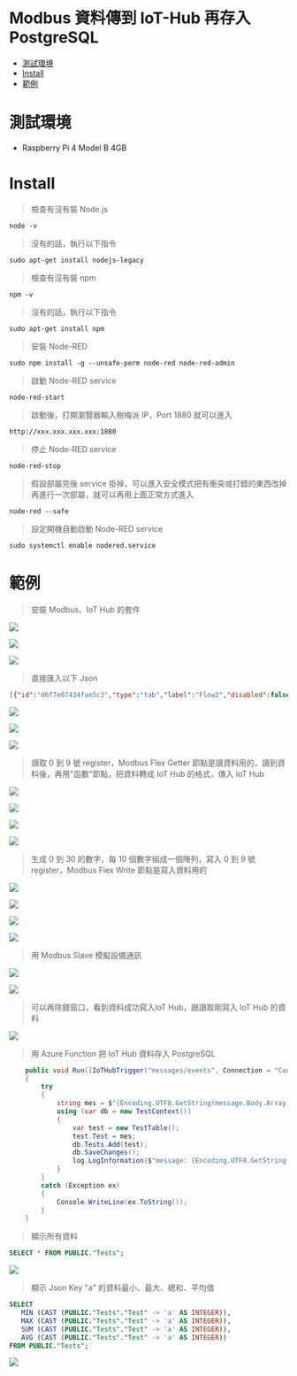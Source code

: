 # Modbus 資料傳到 IoT-Hub 再存入 PostgreSQL

* [測試環境](#測試環境)
* [Install](#Install)
* [範例](#範例)

<h1 id="測試環境"> 測試環境 </h1>

* Raspberry Pi 4 Model B 4GB

<h1 id="Install"> Install </h1>

>檢查有沒有裝 Node.js

```
node -v
```

>沒有的話，執行以下指令

```
sudo apt-get install nodejs-legacy
```

>檢查有沒有裝 npm

```
npm -v
```

>沒有的話，執行以下指令

```
sudo apt-get install npm
```

>安裝 Node-RED

```
sudo npm install -g --unsafe-perm node-red node-red-admin 
```

>啟動 Node-RED service

```
node-red-start
```

>啟動後，打開瀏覽器輸入樹梅派 IP，Port 1880 就可以進入

```
http://xxx.xxx.xxx.xxx:1880
```

>停止 Node-RED service

```
node-red-stop
```

>假設部屬完後 service 掛掉，可以進入安全模式把有衝突或打錯的東西改掉再進行一次部屬，就可以再用上面正常方式進入

```
node-red --safe
```

>設定開機自動啟動 Node-RED service

```
sudo systemctl enable nodered.service
```

<h1 id="範例"> 範例 </h1>

>安裝 Modbus、IoT Hub 的套件

![](https://github.com/Little-Y8763/Modbus_IoT-Hub_PostgreSQL/blob/main/Doc/picture/20220221008-2.PNG)

![](https://github.com/Little-Y8763/Modbus_IoT-Hub_PostgreSQL/blob/main/Doc/picture/20220221009-2.PNG)

![](https://github.com/Little-Y8763/Modbus_IoT-Hub_PostgreSQL/blob/main/Doc/picture/20220221010-2.PNG)

>直接匯入以下 Json

```Json
[{"id":"d6f7e07434fae5c3","type":"tab","label":"Flow2","disabled":false,"info":"","env":[]},{"id":"f775e252.a49f2","type":"debug","z":"d6f7e07434fae5c3","name":"Log","active":true,"console":"false","complete":"true","x":1170,"y":280,"wires":[]},{"id":"817f33a3.ddf5f","type":"azureiothubreceiver","z":"d6f7e07434fae5c3","name":"Azure IoT Hub Receiver","credentials":{},"x":880,"y":340,"wires":[["c2825fc8.d6323"]]},{"id":"c2825fc8.d6323","type":"debug","z":"d6f7e07434fae5c3","name":"Log","active":true,"console":"false","complete":"true","x":1170,"y":340,"wires":[]},{"id":"d934aff363c2ead2","type":"azureiothub","z":"d6f7e07434fae5c3","name":"Azure IoT Hub","protocol":"mqtt","credentials":{},"x":900,"y":280,"wires":[["f775e252.a49f2"]]},{"id":"7527b5fdb64f6132","type":"function","z":"d6f7e07434fae5c3","name":"","func":"msg.payload = {\n\tdeviceId: \"test777\",\n    key: \"aUecqAb3OJ2CNak4MU5X9pGES2QCumQs2L0XEb2DNPM=\",\n    protocol: \"mqtt\",\n    data: {\n        a: msg.payload[0],\n        b: msg.payload[1],\n        c: msg.payload[2],\n        d: msg.payload[3],\n        e: msg.payload[4],\n        f: msg.payload[5],\n        g: msg.payload[6],\n        h: msg.payload[7],\n        i: msg.payload[8],\n        j: msg.payload[9]\n    }\n};\n\nreturn msg;","outputs":1,"noerr":0,"initialize":"","finalize":"","libs":[],"x":710,"y":280,"wires":[["d934aff363c2ead2"]]},{"id":"53700dcf95a61fe6","type":"modbus-flex-getter","z":"d6f7e07434fae5c3","name":"","showStatusActivities":false,"showErrors":false,"logIOActivities":false,"server":"afd5e2845d7decfa","useIOFile":false,"ioFile":"","useIOForPayload":false,"emptyMsgOnFail":false,"keepMsgProperties":false,"x":510,"y":440,"wires":[["7527b5fdb64f6132"],["9478fddd2959d993"]]},{"id":"d0f7193a0650840e","type":"modbus-flex-write","z":"d6f7e07434fae5c3","name":"","showStatusActivities":false,"showErrors":false,"server":"afd5e2845d7decfa","emptyMsgOnFail":false,"keepMsgProperties":false,"x":850,"y":520,"wires":[[],["b05172fdbc83e9af"]]},{"id":"cd0cdb6a22ed2a40","type":"function","z":"d6f7e07434fae5c3","name":"fc3 1[0~9]","func":"msg.payload = {\n    'fc': 3,\n    'unitid': 1,\n    'address': 0,\n    'quantity': 10\n};\nreturn msg;","outputs":1,"noerr":0,"x":320,"y":440,"wires":[["53700dcf95a61fe6"]]},{"id":"10f700938e9fb9f7","type":"inject","z":"d6f7e07434fae5c3","name":"","props":[{"p":"payload"},{"p":"topic","vt":"str"}],"repeat":"0.5","crontab":"","once":false,"onceDelay":0.1,"topic":"","payload":"","payloadType":"date","x":155,"y":440,"wires":[["cd0cdb6a22ed2a40"]]},{"id":"9478fddd2959d993","type":"modbus-response","z":"d6f7e07434fae5c3","name":"","registerShowMax":20,"x":740,"y":446,"wires":[]},{"id":"6b975682a2bbc647","type":"random","z":"d6f7e07434fae5c3","name":"","low":"0","high":"30","inte":"true","property":"payload","x":320,"y":520,"wires":[["0b45661d60566779"]]},{"id":"7cb838c943abe495","type":"function","z":"d6f7e07434fae5c3","name":"fc16 1[0~9]","func":"msg.payload = {\n    'value': msg.payload,\n    'fc': 16,\n    'unitid': 1,\n    'address': 0,\n    'quantity': 10\n};\nreturn msg;","outputs":1,"noerr":0,"initialize":"","finalize":"","libs":[],"x":650,"y":520,"wires":[["d0f7193a0650840e"]]},{"id":"0b45661d60566779","type":"join","z":"d6f7e07434fae5c3","name":"","mode":"custom","build":"array","property":"payload","propertyType":"msg","key":"topic","joiner":"\\n","joinerType":"str","accumulate":false,"timeout":"","count":"10","reduceRight":false,"reduceExp":"","reduceInit":"","reduceInitType":"","reduceFixup":"","x":490,"y":520,"wires":[["7cb838c943abe495"]]},{"id":"1cd641c99f86a519","type":"inject","z":"d6f7e07434fae5c3","name":"","props":[{"p":"payload"},{"p":"topic","vt":"str"}],"repeat":"0.1","crontab":"","once":false,"onceDelay":0.1,"topic":"","payload":"","payloadType":"date","x":160,"y":520,"wires":[["6b975682a2bbc647"]]},{"id":"b05172fdbc83e9af","type":"modbus-response","z":"d6f7e07434fae5c3","name":"","registerShowMax":20,"x":1070,"y":520,"wires":[]},{"id":"afd5e2845d7decfa","type":"modbus-client","name":"qwe","clienttype":"tcp","bufferCommands":false,"stateLogEnabled":false,"queueLogEnabled":false,"tcpHost":"192.168.68.91","tcpPort":"7777","tcpType":"DEFAULT","serialPort":"/dev/ttyAMA0","serialType":"RTU","serialBaudrate":"9600","serialDatabits":"8","serialStopbits":"1","serialParity":"none","serialConnectionDelay":"100","serialAsciiResponseStartDelimiter":"0x3A","unit_id":1,"commandDelay":1,"clientTimeout":1000,"reconnectOnTimeout":true,"reconnectTimeout":2000,"parallelUnitIdsAllowed":true}]
```

![](https://github.com/Little-Y8763/Modbus_IoT-Hub_PostgreSQL/blob/main/Doc/picture/20220221014.PNG)

![](https://github.com/Little-Y8763/Modbus_IoT-Hub_PostgreSQL/blob/main/Doc/picture/20220221015.PNG)

![](https://github.com/Little-Y8763/Modbus_IoT-Hub_PostgreSQL/blob/main/Doc/picture/20220221001.PNG)

>讀取 0 到 9 號 register，Modbus Flex Getter 節點是讀資料用的，讀到資料後，再用"函數"節點，把資料轉成 IoT Hub 的格式，傳入 IoT Hub

![](https://github.com/Little-Y8763/Modbus_IoT-Hub_PostgreSQL/blob/main/Doc/picture/20220221006.PNG)

![](https://github.com/Little-Y8763/Modbus_IoT-Hub_PostgreSQL/blob/main/Doc/picture/20220221003.PNG)

![](https://github.com/Little-Y8763/Modbus_IoT-Hub_PostgreSQL/blob/main/Doc/picture/20220221004.PNG)

![](https://github.com/Little-Y8763/Modbus_IoT-Hub_PostgreSQL/blob/main/Doc/picture/20220221005.PNG)

>生成 0 到 30 的數字，每 10 個數字組成一個陣列，寫入 0 到 9 號 register，Modbus Flex Write 節點是寫入資料用的

![](https://github.com/Little-Y8763/Modbus_IoT-Hub_PostgreSQL/blob/main/Doc/picture/20220221011.PNG)

![](https://github.com/Little-Y8763/Modbus_IoT-Hub_PostgreSQL/blob/main/Doc/picture/20220221012.PNG)

![](https://github.com/Little-Y8763/Modbus_IoT-Hub_PostgreSQL/blob/main/Doc/picture/20220221013.PNG)

![](https://github.com/Little-Y8763/Modbus_IoT-Hub_PostgreSQL/blob/main/Doc/picture/20220221007.PNG)

>用 Modbus Slave 模擬設備通訊

![](https://github.com/Little-Y8763/Modbus_IoT-Hub_PostgreSQL/blob/main/Doc/picture/20220221019.PNG)

![](https://github.com/Little-Y8763/Modbus_IoT-Hub_PostgreSQL/blob/main/Doc/picture/20220221020.PNG)

>可以再除錯窗口，看到資料成功寫入IoT Hub，跟讀取剛寫入 IoT Hub 的資料

![](https://github.com/Little-Y8763/Modbus_IoT-Hub_PostgreSQL/blob/main/Doc/picture/20220221016.PNG)

>用 Azure Function 把 IoT Hub 資料存入 PostgreSQL

```c#
    public void Run([IoTHubTrigger("messages/events", Connection = "Connectionstring")] EventData message, ILogger log)
    {
        try
        {
            string mes = $"{Encoding.UTF8.GetString(message.Body.Array).ToString()}";
            using (var db = new TestContext())
            {
                var test = new TestTable();
                test.Test = mes;
                db.Tests.Add(test);
                db.SaveChanges();
                log.LogInformation($"message: {Encoding.UTF8.GetString(message.Body.Array).ToString()}");
            }
        }
        catch (Exception ex)
        {
            Console.WriteLine(ex.ToString());
        }
    }
```

>顯示所有資料

```sql
SELECT * FROM PUBLIC."Tests";
```

![](https://github.com/Little-Y8763/Modbus_IoT-Hub_PostgreSQL/blob/main/Doc/picture/20220221017.PNG)

>顯示 Json Key "a" 的資料最小、最大、總和、平均值

```sql
SELECT 
   MIN (CAST (PUBLIC."Tests"."Test" -> 'a' AS INTEGER)),
   MAX (CAST (PUBLIC."Tests"."Test" -> 'a' AS INTEGER)),
   SUM (CAST (PUBLIC."Tests"."Test" -> 'a' AS INTEGER)),
   AVG (CAST (PUBLIC."Tests"."Test" -> 'a' AS INTEGER))
FROM PUBLIC."Tests";
```

![](https://github.com/Little-Y8763/Modbus_IoT-Hub_PostgreSQL/blob/main/Doc/picture/20220221018.PNG)
